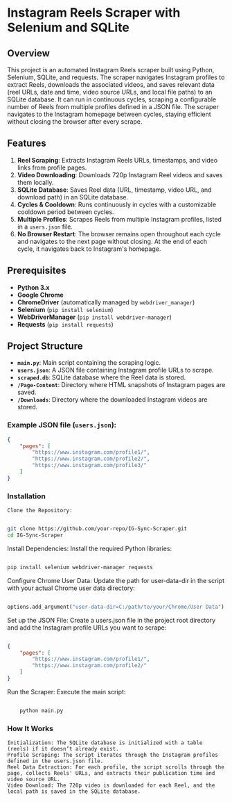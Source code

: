 # Instagram Reels Scraper with Selenium and SQLite

## Overview

This project is an automated Instagram Reels scraper built using Python, Selenium, SQLite, and requests. The scraper navigates Instagram profiles to extract Reels, downloads the associated videos, and saves relevant data (reel URLs, date and time, video source URLs, and local file paths) to an SQLite database. It can run in continuous cycles, scraping a configurable number of Reels from multiple profiles defined in a JSON file. The scraper navigates to the Instagram homepage between cycles, staying efficient without closing the browser after every scrape.

## Features

1. **Reel Scraping**: Extracts Instagram Reels URLs, timestamps, and video links from profile pages.
2. **Video Downloading**: Downloads 720p Instagram Reel videos and saves them locally.
3. **SQLite Database**: Saves Reel data (URL, timestamp, video URL, and download path) in an SQLite database.
4. **Cycles & Cooldown**: Runs continuously in cycles with a customizable cooldown period between cycles.
5. **Multiple Profiles**: Scrapes Reels from multiple Instagram profiles, listed in a `users.json` file.
6. **No Browser Restart**: The browser remains open throughout each cycle and navigates to the next page without closing. At the end of each cycle, it navigates back to Instagram's homepage.

## Prerequisites

- **Python 3.x**
- **Google Chrome**
- **ChromeDriver** (automatically managed by `webdriver_manager`)
- **Selenium** (`pip install selenium`)
- **WebDriverManager** (`pip install webdriver-manager`)
- **Requests** (`pip install requests`)

## Project Structure

- **`main.py`**: Main script containing the scraping logic.
- **`users.json`**: A JSON file containing Instagram profile URLs to scrape.
- **`scraped.db`**: SQLite database where the Reel data is stored.
- **`/Page-Content`**: Directory where HTML snapshots of Instagram pages are saved.
- **`/Downloads`**: Directory where the downloaded Instagram videos are stored.

### Example JSON file (`users.json`):
```json
{
    "pages": [
        "https://www.instagram.com/profile1/",
        "https://www.instagram.com/profile2/",
        "https://www.instagram.com/profile3/"
    ]
}


```

### Installation

    Clone the Repository:

```bash

git clone https://github.com/your-repo/IG-Sync-Scraper.git
cd IG-Sync-Scraper


```


Install Dependencies: Install the required Python libraries:

```bash

pip install selenium webdriver-manager requests

```

Configure Chrome User Data: Update the path for user-data-dir in the script with your actual Chrome user data directory:

```python

options.add_argument("user-data-dir=C:/path/to/your/Chrome/User Data")

```

Set up the JSON File: Create a users.json file in the project root directory and add the Instagram profile URLs you want to scrape:

```json

{
    "pages": [
        "https://www.instagram.com/profile1/",
        "https://www.instagram.com/profile2/"
    ]
}


```


Run the Scraper: Execute the main script:

```bash

    python main.py

```

### How It Works

    Initialization: The SQLite database is initialized with a table (reels) if it doesn’t already exist.
    Profile Scraping: The script iterates through the Instagram profiles defined in the users.json file.
    Reel Data Extraction: For each profile, the script scrolls through the page, collects Reels' URLs, and extracts their publication time and video source URL.
    Video Download: The 720p video is downloaded for each Reel, and the local path is saved in the SQLite database.